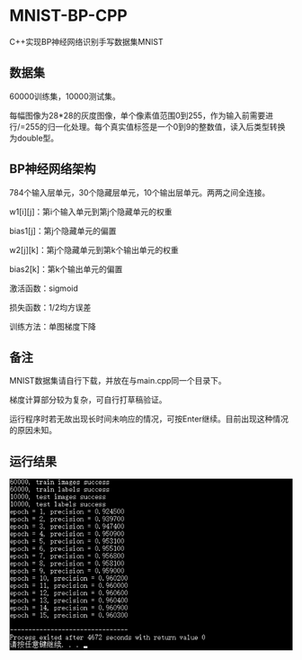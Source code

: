# MNIST-BP-CPP
C++实现BP神经网络识别手写数据集MNIST

## 数据集
60000训练集，10000测试集。

每幅图像为28*28的灰度图像，单个像素值范围0到255，作为输入前需要进行/=255的归一化处理。每个真实值标签是一个0到9的整数值，读入后类型转换为double型。


## BP神经网络架构
784个输入层单元，30个隐藏层单元，10个输出层单元。两两之间全连接。

w1[i][j]：第i个输入单元到第j个隐藏单元的权重

bias1[j]：第j个隐藏单元的偏置

w2[j][k]：第j个隐藏单元到第k个输出单元的权重

bias2[k]：第k个输出单元的偏置

激活函数：sigmoid

损失函数：1/2均方误差

训练方法：单图梯度下降


## 备注
MNIST数据集请自行下载，并放在与main.cpp同一个目录下。

梯度计算部分较为复杂，可自行打草稿验证。

运行程序时若无故出现长时间未响应的情况，可按Enter继续。目前出现这种情况的原因未知。

## 运行结果
![avatar](./运行结果.png)